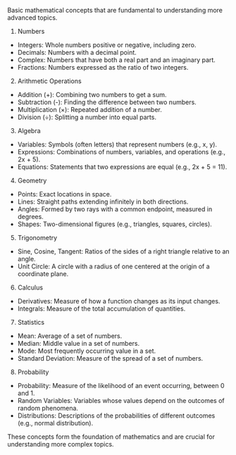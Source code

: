 Basic mathematical concepts that are fundamental to understanding more advanced topics.
1. Numbers
-  Integers: Whole numbers positive or negative, including zero.
-  Decimals: Numbers with a decimal point.
-  Complex: Numbers that have both a real part and an imaginary part.
-  Fractions: Numbers expressed as the ratio of two integers.
2. Arithmetic Operations
-  Addition (+): Combining two numbers to get a sum.
-  Subtraction (-): Finding the difference between two numbers.
-  Multiplication (×): Repeated addition of a number.
-  Division (÷): Splitting a number into equal parts.
3. Algebra
-  Variables: Symbols (often letters) that represent numbers (e.g., x, y).
-  Expressions: Combinations of numbers, variables, and operations (e.g., 2x + 5).
-  Equations: Statements that two expressions are equal (e.g., 2x + 5 = 11).
4. Geometry
-  Points: Exact locations in space.
-  Lines: Straight paths extending infinitely in both directions.
-  Angles: Formed by two rays with a common endpoint, measured in degrees.
-  Shapes: Two-dimensional figures (e.g., triangles, squares, circles).
5. Trigonometry
-  Sine, Cosine, Tangent: Ratios of the sides of a right triangle relative to an angle.
-  Unit Circle: A circle with a radius of one centered at the origin of a coordinate plane.
6. Calculus
-  Derivatives: Measure of how a function changes as its input changes.
-  Integrals: Measure of the total accumulation of quantities.
7. Statistics
-  Mean: Average of a set of numbers.
-  Median: Middle value in a set of numbers.
-  Mode: Most frequently occurring value in a set.
-  Standard Deviation: Measure of the spread of a set of numbers.
8. Probability
-  Probability: Measure of the likelihood of an event occurring, between 0 and 1.
-  Random Variables: Variables whose values depend on the outcomes of random phenomena.
-  Distributions: Descriptions of the probabilities of different outcomes (e.g., normal 
   distribution).

These concepts form the foundation of mathematics and are crucial for understanding more complex topics.
